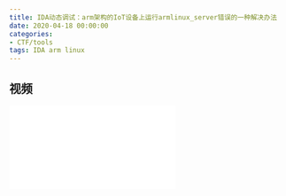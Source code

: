 ```yaml
---
title: IDA动态调试：arm架构的IoT设备上运行armlinux_server错误的一种解决办法
date: 2020-04-18 00:00:00
categories:
- CTF/tools
tags: IDA arm linux
---
```


## 视频

<iframe src="//player.bilibili.com/player.html?aid=29720428&bvid=BV19W411X7fH&cid=51720856&page=1" scrolling="no" border="0" frameborder="no" framespacing="0" allowfullscreen="true"> </iframe>